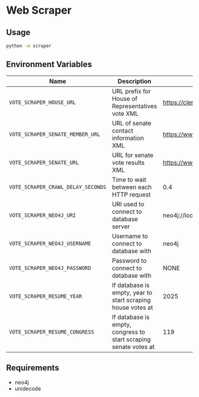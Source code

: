 # Web Scraper

## Usage
```bash
python -m scraper
```

## Environment Variables
| Name | Description | Default |
| ---- | ----------- | ------- |
| `VOTE_SCRAPER_HOUSE_URL` | URL prefix for House of Representatives vote XML | https://clerk.house.gov/evs |
| `VOTE_SCRAPER_SENATE_MEMBER_URL` | URL of senate contact information XML | https://www.senate.gov/general/contact_information/senators_cfm.xml |
| `VOTE_SCRAPER_SENATE_URL` | URL for senate vote results XML | https://www.senate.gov/legislative/LIS/roll_call_votes |
| `VOTE_SCRAPER_CRAWL_DELAY_SECONDS` | Time to wait between each HTTP request | 0.4 |
| `VOTE_SCRAPER_NEO4J_URI` | URI used to connect to database server | neo4j://localhost:7687 |
| `VOTE_SCRAPER_NEO4J_USERNAME` | Username to connect to database with | neo4j |
| `VOTE_SCRAPER_NEO4J_PASSWORD` | Password to connect to database with | NONE |
| `VOTE_SCRAPER_RESUME_YEAR` | If database is empty, year to start scraping house votes at | 2025 |
| `VOTE_SCRAPER_RESUME_CONGRESS` | If database is empty, congress to start scraping senate votes at | 119 |

## Requirements
- neo4j
- unidecode
